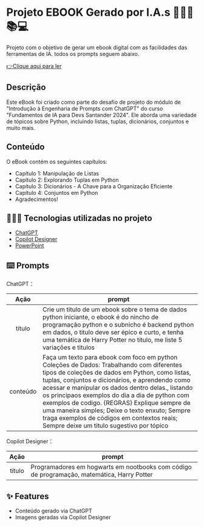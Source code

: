 # Projeto EBOOK Gerado por I.A.s 🧙‍♂️✨📚💻

Projeto com o objetivo de gerar um ebook digital com as facilidades das ferramentas de IA. todos os prompts
seguem abaixo.

<a href="https://github.com/Dayanaferrer/Fundamentos-IA-para-Devs/blob/main/output/eBook%20-%20python%20e%20suas%20estruturas%20de%20dados.pdf" title="View PDF now"> 👉Clique aqui para ler </a> 

## Descrição
Este eBook foi criado como parte do desafio de projeto do módulo de "Introdução à Engenharia de Prompts com ChatGPT" do curso "Fundamentos de IA para Devs Santander 2024". Ele aborda uma variedade de tópicos sobre Python, incluindo listas, tuplas, dicionários, conjuntos e muito mais.

## Conteúdo
O eBook contém os seguintes capítulos:
- Capítulo 1: Manipulação de Listas
- Capítulo 2: Explorando Tuplas em Python
- Capítulo 3: Dicionários - A Chave para a Organização Eficiente
- Capítulo 4: Conjuntos em Python
- Agradecimentos! 

## 👩🏿‍💻 Tecnologias utilizadas no projeto

- [ChatGPT](https://chat.openai.com/) 
- [Copilot Designer](https://copilot.microsoft.com/)
- [PowerPoint](https://www.microsoft.com/en/microsoft-365/powerpoint)

## ⌨️ Prompts

ChatGPT：

|   Ação   | prompt                                                                                                                                                                                                                                                                         |
| :------: | ------------------------------------------------------------------------------------------------------------------------------------------------------------------------------------------------------------------------------------------------------------------------------ |
|  título  | Crie um titulo de um ebook sobre o tema de dados python iniciante, o ebook é do nincho de programação python e o subnicho é backend python em dados, o titulo deve ser épico e curto, e tenha uma temática de Harry Potter no titulo, me liste 5 variações e titulos                                                     |
| conteúdo | Faça um texto para ebook com foco em python Coleções de Dados: Trabalhando com diferentes tipos de coleções de dados em Python, como listas, tuplas, conjuntos e dicionários, e aprendendo como acessar e manipular os dados dentro delas., listando os principaos exemplos do dia a dia de python com exemplos de codigo. {REGRAS} Explique sempre de uma maneira simples; Deixe o texto enxuto; Sempre traga exemplos de códigos em contextos reais; Sempre deixe um titulo sugestivo por tópico |


Copilot Designer：

|  Ação  | prompt                                                                                 |
| :----: | -------------------------------------------------------------------------------------- |
| título | Programadores em hogwarts em nootbooks com código de programação, matemática, Harry Potter|

## ✨ Features

- Conteúdo gerado via ChatGPT
- Imagens geradas via Copilot Designer
